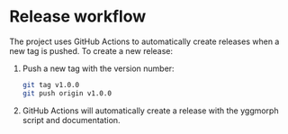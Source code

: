 # Release workflow

The project uses GitHub Actions to automatically create releases when a new tag is pushed. To create a new release:

1. Push a new tag with the version number:
   ```bash
   git tag v1.0.0
   git push origin v1.0.0
   ```

2. GitHub Actions will automatically create a release with the yggmorph script and documentation.

